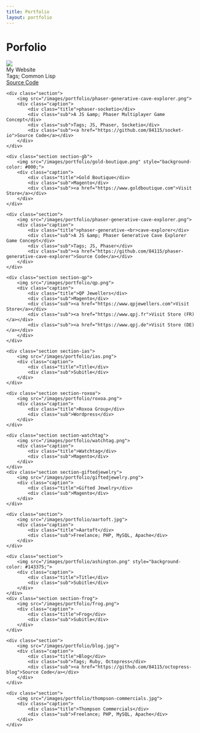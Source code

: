 ```yaml
---
title: Portfolio
layout: portfolio
---
```


# Porfolio

<div class="container">
	<div class="section">
		<img src="/images/portfolio/james-ball.jpg">
		<div class="caption">
			<div class="title">My Website</div>
			<div class="sub">Tags; Common Lisp</div>
			<div class="sub"><a href="https://github.com/84115/84115">Source Code</a></div>
		</div>
	</div>

	<div class="section">
		<img src="/images/portfolio/phaser-generative-cave-explorer.png">
		<div class="caption">
			<div class="title">phaser-socketio</div>
			<div class="sub">A JS &amp; Phaser Multiplayer Game Concept</div>
			<div class="sub">Tags; JS, Phaser, Socketio</div>
			<div class="sub"><a href="https://github.com/84115/socket-io">Source Code</a></div>
		</div>
	</div>

	<div class="section section-gb">
		<img src="/images/portfolio/gold-boutique.png" style="background-color: #000;">
		<div class="caption">
			<div class="title">Gold Boutique</div>
			<div class="sub">Magento</div>
			<div class="sub"><a href="https://www.goldboutique.com">Visit Store</a></div>
		</div>
	</div>

	<div class="section">
		<img src="/images/portfolio/phaser-generative-cave-explorer.png">
		<div class="caption">
			<div class="title">phaser-generative-<br>cave-explorer</div>
			<div class="sub">A JS &amp; Phaser Generative Cave Explorer Game Concept</div>
			<div class="sub">Tags; JS, Phaser</div>
			<div class="sub"><a href="https://github.com/84115/phaser-generative-cave-explorer">Source Code</a></div>
		</div>
	</div>

	<div class="section section-qp">
		<img src="/images/portfolio/qp.png">
		<div class="caption">
			<div class="title">QP Jewellers</div>
			<div class="sub">Magento</div>
			<div class="sub"><a href="https://www.qpjewellers.com">Visit Store</a></div>
			<div class="sub"><a href="https://www.qpj.fr">Visit Store (FR)</a></div>
			<div class="sub"><a href="https://www.qpj.de">Visit Store (DE)</a></div>
		</div>
	</div>

	<div class="section section-ias">
		<img src="/images/portfolio/ias.png">
		<div class="caption">
			<div class="title">Title</div>
			<div class="sub">Subitle</div>
		</div>
	</div>

	<div class="section section-roxoa">
		<img src="/images/portfolio/roxoa.png">
		<div class="caption">
			<div class="title">Roxoa Group</div>
			<div class="sub">Wordpress</div>
		</div>
	</div>

	<div class="section section-watchtag">
		<img src="/images/portfolio/watchtag.png">
		<div class="caption">
			<div class="title">Watchtag</div>
			<div class="sub">Magento</div>
		</div>
	</div>
	<div class="section section-giftedjewelry">
		<img src="/images/portfolio/giftedjewelry.png">
		<div class="caption">
			<div class="title">Gifted Jewelry</div>
			<div class="sub">Magento</div>
		</div>
	</div>

	<div class="section">
		<img src="/images/portfolio/aartoft.jpg">
		<div class="caption">
			<div class="title">Aartoft</div>
			<div class="sub">Freelance; PHP, MySQL, Apache</div>
		</div>
	</div>

	<div class="section">
		<img src="/images/portfolio/ashington.png" style="background-color: #143375;">
		<div class="caption">
			<div class="title">Title</div>
			<div class="sub">Subitle</div>
		</div>
	</div>
	<div class="section section-frog">
		<img src="/images/portfolio/frog.png">
		<div class="caption">
			<div class="title">Frog</div>
			<div class="sub">Subitle</div>
		</div>
	</div>

	<div class="section">
		<img src="/images/portfolio/blog.jpg">
		<div class="caption">
			<div class="title">Blog</div>
			<div class="sub">Tags; Ruby, Octopress</div>
			<div class="sub"><a href="https://github.com/84115/octopress-blog">Source Code</a></div>
		</div>
	</div>

	<div class="section">
		<img src="/images/portfolio/thompson-commercials.jpg">
		<div class="caption">
			<div class="title">Thompson Commercials</div>
			<div class="sub">Freelance; PHP, MySQL, Apache</div>
		</div>
	</div>
</div>
